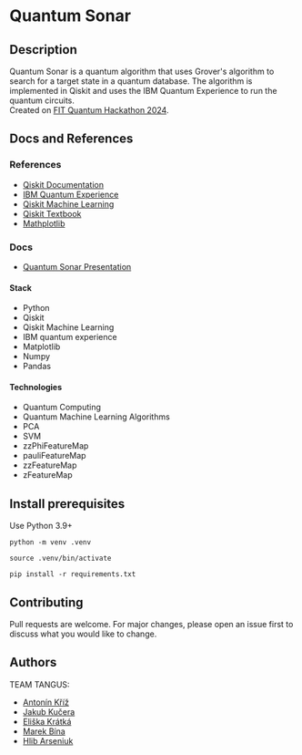 # Quantum Sonar

## Description
Quantum Sonar is a quantum algorithm that uses Grover's algorithm to search for a target state in a quantum database. The algorithm is implemented in Qiskit and uses the IBM Quantum Experience to run the quantum circuits.<br>
Created on [FIT Quantum Hackathon 2024](https://fit.cvut.cz/en/life-at-fit/fit-live/events/20843-international-quantum-hackathon-2024).

## Docs and References
### References
- [Qiskit Documentation](https://qiskit.org/documentation/)
- [IBM Quantum Experience](https://quantum-computing.ibm.com/)
- [Qiskit Machine Learning](https://qiskit-community.github.io/qiskit-machine-learning/)
- [Qiskit Textbook](https://qiskit.org/textbook/preface.html)
- [Mathplotlib](https://matplotlib.org/stable/contents.html)

### Docs
- [Quantum Sonar Presentation](https://docs.google.com/presentation/d/1ZPZJ8CGp72_N_89xn4kcXbR9VwZQG1ADsAt7-1_zorc/edit?usp=sharing)

#### Stack
- Python
- Qiskit
- Qiskit Machine Learning
- IBM quantum experience
- Matplotlib
- Numpy
- Pandas

#### Technologies
- Quantum Computing
- Quantum Machine Learning Algorithms
- PCA
- SVM
- zzPhiFeatureMap
- pauliFeatureMap
- zzFeatureMap
- zFeatureMap

## Install prerequisites
Use Python 3.9+

```
python -m venv .venv

source .venv/bin/activate

pip install -r requirements.txt
```

## Contributing
Pull requests are welcome. For major changes, please open an issue first to discuss what you would like to change.

## Authors
TEAM TANGUS:
- [Antonín Kříž](https://github.com/antoninkriz)
- [Jakub Kučera](https://github.com/jakub-kucera)
- [Eliška Krátká](https://github.com/kratkeli)
- [Marek Bína](https://github.com/helikcz)
- [Hlib Arseniuk](https://github.com/Glebegor)